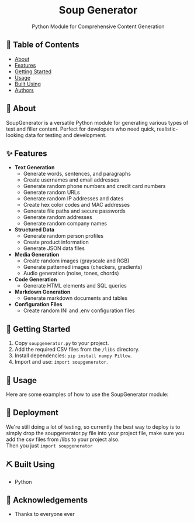 <h1 align="center">Soup Generator</h1>
<p align="center">Python Module for Comprehensive Content Generation
    <br> 
</p>

## 📝 Table of Contents
- [About](#about)
- [Features](#features)
- [Getting Started](#getting_started)
- [Usage](#usage)
- [Built Using](#built_using)
- [Authors](#authors)

## 🧐 About <a name = "about"></a>
SoupGenerator is a versatile Python module for generating various types of test and filler content. Perfect for developers who need quick, realistic-looking data for testing and development.

## ✨ Features <a name = "features"></a>
- **Text Generation**
  - Generate words, sentences, and paragraphs
  - Create usernames and email addresses
  - Generate random phone numbers and credit card numbers
  - Generate random URLs
  - Generate random IP addresses and dates
  - Create hex color codes and MAC addresses
  - Generate file paths and secure passwords
  - Generate random addresses
  - Generate random company names
- **Structured Data**
  - Generate random person profiles
  - Create product information
  - Generate JSON data files
- **Media Generation**
  - Create random images (grayscale and RGB)
  - Generate patterned images (checkers, gradients)
  - Audio generation (noise, tones, chords)
- **Code Generation**
  - Generate HTML elements and SQL queries
- **Markdown Generation**
  - Generate markdown documents and tables
- **Configuration Files**
  - Create random INI and .env configuration files

## 🏁 Getting Started <a name = "getting_started"></a>
1. Copy `soupgenerator.py` to your project.
2. Add the required CSV files from the `/libs` directory.
3. Install dependencies: `pip install numpy Pillow`.
4. Import and use: `import soupgenerator`.

## 🎈 Usage <a name="usage"></a>
Here are some examples of how to use the SoupGenerator module:

## 🚀 Deployment <a name = "deployment"></a>

We're still doing a lot of testing, so currently the best way to deploy is to simply drop the soupgenerator.py file into your project file, make sure you add the csv files from /libs to your project also. </br> Then you just `import soupgenerator` 

## ⛏️ Built Using <a name = "built_using"></a>

- Python

## 🎉 Acknowledgements <a name = "acknowledgement"></a>

- Thanks to everyone ever
